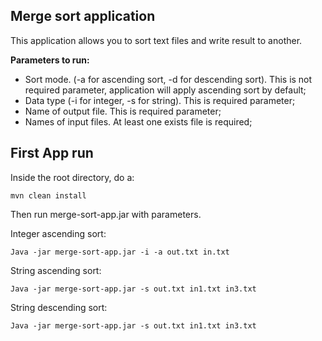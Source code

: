 ## Merge sort application

This application allows you to sort text files and write result to another.   
   
**Parameters to run:**
- Sort mode. (-a for ascending sort, -d for descending sort). 
This is not required parameter, application will apply ascending sort by default; 
- Data type (-i for integer, -s for string). This is required parameter;
- Name of output file. This is required parameter;
- Names of input files. At least one exists file is required;

## First App run

Inside the root directory, do a: 

```
mvn clean install
```

Then run merge-sort-app.jar with parameters.

Integer ascending sort:
```
Java -jar merge-sort-app.jar -i -a out.txt in.txt
```
String ascending sort:
```
Java -jar merge-sort-app.jar -s out.txt in1.txt in3.txt
```
String descending sort:
```
Java -jar merge-sort-app.jar -s out.txt in1.txt in3.txt
```
